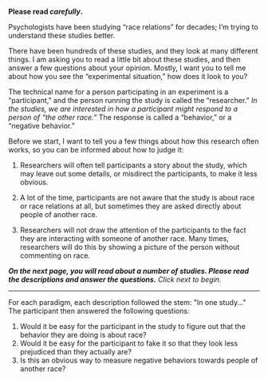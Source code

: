 **Please read *carefully*.**

Psychologists have been studying “race relations” for decades; I’m trying to understand these studies better.
 
There have been hundreds of these studies, and they look at many different things. I am asking you to read a little bit about these studies, and then answer a few questions about your opinion. Mostly, I want you to tell me about how you see the “experimental situation,” how does it look to you?
 
The technical name for a person participating in an experiment is a “participant,” and the person running the study is called the “researcher.” *In the studies, we are interested in how a participant might respond to a person of “the other race.”*  The response is called a “behavior,” or a “negative behavior.”
 
Before we start, I want to tell you a few things about how this research often works, so you can be informed about how to judge it:

1. Researchers will often tell participants a story about the study, which may leave out some details, or misdirect the participants, to make it less obvious.
 
2. A lot of the time, participants are not aware that the study is about race or race relations at all, but sometimes they are asked directly about people of another race.

3. Researchers will not draw the attention of the participants to the fact they are interacting with someone of another race. Many times, researchers will do this by showing a picture of the person without commenting on race.

***On the next page, you will read about a number of studies. Please read the descriptions and answer the questions.** Click next to begin.*

---
For each paradigm, each description followed the stem: "In one study..." The participant then answered the following questions:

1. Would it be easy for the participant in the study to figure out that the behavior they are doing is about race?
2. Would it be easy for the participant to fake it so that they look less prejudiced than they actually are?
3. Is this an obvious way to measure negative behaviors towards people of another race?
